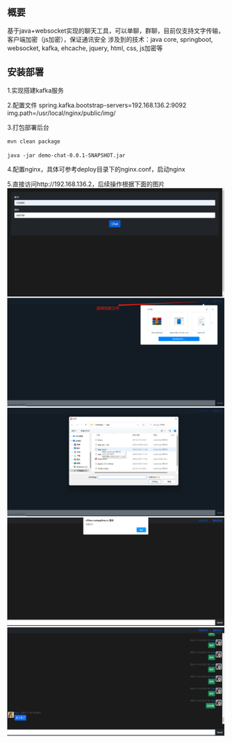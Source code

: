 ## 概要

基于java+websocket实现的聊天工具，可以单聊，群聊，目前仅支持文字传输，客户端加密（js加密），保证通讯安全
涉及到的技术：java core, springboot, websocket, kafka, ehcache, jquery, html, css, js加密等


## 安装部署

1.实现搭建kafka服务

2.配置文件
   spring.kafka.bootstrap-servers=192.168.136.2:9092
   img.path=/usr/local/nginx/public/img/

3.打包部署后台
```
mvn clean package

java -jar demo-chat-0.0.1-SNAPSHOT.jar
```

4.配置nginx，具体可参考deploy目录下的nginx.conf，启动nginx

5.直接访问http://192.168.136.2，后续操作根据下面的图片
<img src="https://github.com/WillSmith888888/demo-chat/blob/main/deploy/login.png?raw=true" data-canonical-src="https://github.com/WillSmith888888/demo-chat/blob/main/deploy/login.png?raw=true" width="500" />
<img src="https://github.com/WillSmith888888/demo-chat/blob/main/deploy/chat1.png?raw=true" data-canonical-src="https://github.com/WillSmith888888/demo-chat/blob/main/deploy/chat1.png?raw=true" width="500" />
<img src="https://github.com/WillSmith888888/demo-chat/blob/main/deploy/chat2.png?raw=true" data-canonical-src="https://github.com/WillSmith888888/demo-chat/blob/main/deploy/chat2.png?raw=true" width="500" />
<img src="https://github.com/WillSmith888888/demo-chat/blob/main/deploy/chat3.png?raw=true" data-canonical-src="https://github.com/WillSmith888888/demo-chat/blob/main/deploy/chat3.png?raw=true" width="500" />
<img src="https://github.com/WillSmith888888/demo-chat/blob/main/deploy/chat4.png?raw=true" data-canonical-src="https://github.com/WillSmith888888/demo-chat/blob/main/deploy/chat4.png?raw=true" width="500" />

